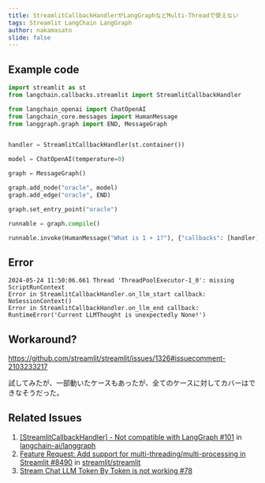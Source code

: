 ```yaml
---
title: StreamlitCallbackHandlerがLangGraphなどMulti-Threadで使えない
tags: Streamlit LangChain LangGraph
author: nakamasato
slide: false
---
```

## Example code

```py
import streamlit as st
from langchain.callbacks.streamlit import StreamlitCallbackHandler

from langchain_openai import ChatOpenAI
from langchain_core.messages import HumanMessage
from langgraph.graph import END, MessageGraph


handler = StreamlitCallbackHandler(st.container())

model = ChatOpenAI(temperature=0)

graph = MessageGraph()

graph.add_node("oracle", model)
graph.add_edge("oracle", END)

graph.set_entry_point("oracle")

runnable = graph.compile()

runnable.invoke(HumanMessage("What is 1 + 1?"), {"callbacks": [handler]})
```

## Error

```
2024-05-24 11:50:06.661 Thread 'ThreadPoolExecutor-1_0': missing ScriptRunContext
Error in StreamlitCallbackHandler.on_llm_start callback: NoSessionContext()
Error in StreamlitCallbackHandler.on_llm_end callback: RuntimeError('Current LLMThought is unexpectedly None!')
```

## Workaround?

https://github.com/streamlit/streamlit/issues/1326#issuecomment-2103233217

試してみたが、一部動いたケースもあったが、全てのケースに対してカバーはできなそうだった。


## Related Issues

1. [[StreamlitCallbackHandler] - Not compatible with LangGraph #101](https://github.com/langchain-ai/langgraph/issues/101) in [langchain-ai/langgraph](https://github.com/langchain-ai/langgraph)
1. [Feature Request: Add support for multi-threading/multi-processing in Streamlit #8490](https://github.com/streamlit/streamlit/issues/8490) in [streamlit/streamlit](https://github.com/streamlit/streamlit)
1. [Stream Chat LLM Token By Token is not working #78](https://github.com/langchain-ai/langgraph/issues/78)

